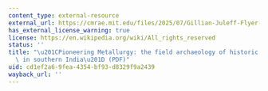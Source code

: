 ```yaml
---
content_type: external-resource
external_url: https://cmrae.mit.edu/files/2025/07/Gillian-Juleff-Flyer-2024-copy.pdf
has_external_license_warning: true
license: https://en.wikipedia.org/wiki/All_rights_reserved
status: ''
title: "\u201CPioneering Metallurgy: the field archaeology of historic steelmaking\
  \ in southern India\u201D (PDF)"
uid: cd1ef2a6-9fea-4354-bf93-d8329f9a2439
wayback_url: ''
---
```

